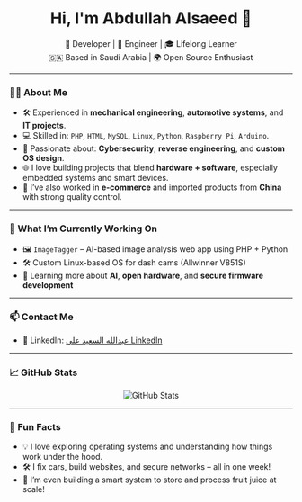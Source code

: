<h1 align="center">Hi, I'm Abdullah Alsaeed 👋</h1>

<p align="center">
  🚀 Developer | 🔧 Engineer | 🎓 Lifelong Learner<br>
  🇸🇦 Based in Saudi Arabia | 🌍 Open Source Enthusiast
</p>

---

### 👨‍💻 About Me
- 🛠️ Experienced in **mechanical engineering**, **automotive systems**, and **IT projects**.
- 💻 Skilled in: `PHP`, `HTML`, `MySQL`, `Linux`, `Python`, `Raspberry Pi`, `Arduino`.
- 🔐 Passionate about: **Cybersecurity**, **reverse engineering**, and **custom OS design**.
- 🌐 I love building projects that blend **hardware + software**, especially embedded systems and smart devices.
- 🏪 I’ve also worked in **e-commerce** and imported products from **China** with strong quality control.

---

### 🧠 What I’m Currently Working On
- 🖼️ `ImageTagger` – AI-based image analysis web app using PHP + Python
- 🛠️ Custom Linux-based OS for dash cams (Allwinner V851S)
- 🌱 Learning more about **AI**, **open hardware**, and **secure firmware development**

---

### 📫 Contact Me
- 💼 LinkedIn: [عبدالله السعيد على LinkedIn](https://www.linkedin.com/in/%D8%B9%D8%A8%D8%AF%D8%A7%D9%84%D9%84%D9%87-%D8%A7%D9%84%D8%B3%D8%B9%D9%8A%D8%AF-10b41b3b/)


---

### 📈 GitHub Stats
<p align="center">
  <img src="https://github-readme-stats.vercel.app/api?username=assaeed&show_icons=true&theme=default&hide_title=true" alt="GitHub Stats" />
</p>

---

### 🌟 Fun Facts
- 💡 I love exploring operating systems and understanding how things work under the hood.
- 🛠️ I fix cars, build websites, and secure networks – all in one week!
- 🍊 I’m even building a smart system to store and process fruit juice at scale!
